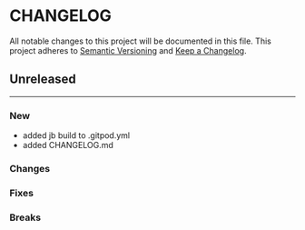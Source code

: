 # CHANGELOG

All notable changes to this project will be documented in this file.
This project adheres to [Semantic Versioning](http://semver.org/) and [Keep a Changelog](http://keepachangelog.com/).

## Unreleased
---

### New
* added jb build to .gitpod.yml
* added CHANGELOG.md

### Changes

### Fixes

### Breaks


